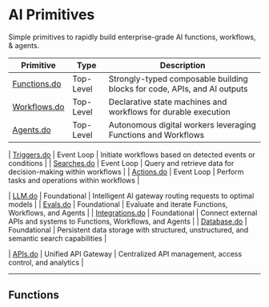 # AI Primitives

Simple primitives to rapidly build enterprise-grade AI functions, workflows, & agents.

| Primitive                         | Type                | Description                                                                             |
| --------------------------------- | ------------------- | --------------------------------------------------------------------------------------- |
| [Functions.do](./functions)       | Top-Level           | Strongly-typed composable building blocks for code, APIs, and AI outputs                |
| [Workflows.do](./workflows)       | Top-Level           | Declarative state machines and workflows for durable execution                          |
| [Agents.do](./agents)             | Top-Level           | Autonomous digital workers leveraging Functions and Workflows                           |

| [Triggers.do](./triggers)         | Event Loop          | Initiate workflows based on detected events or conditions                               |
| [Searches.do](./searches)         | Event Loop          | Query and retrieve data for decision-making within workflows                            |
| [Actions.do](./actions)           | Event Loop          | Perform tasks and operations within workflows                                           |

| [LLM.do](./llm)                   | Foundational        | Intelligent AI gateway routing requests to optimal models                               |
| [Evals.do](./evals)               | Foundational        | Evaluate and iterate Functions, Workflows, and Agents                                   |
| [Integrations.do](./integrations) | Foundational        | Connect external APIs and systems to Functions, Workflows, and Agents                   |
| [Database.do](./database)         | Foundational        | Persistent data storage with structured, unstructured, and semantic search capabilities |

| [APIs.do](https://apis.do)        | Unified API Gateway | Centralized API management, access control, and analytics                               |

---

## Functions

```ts

```
